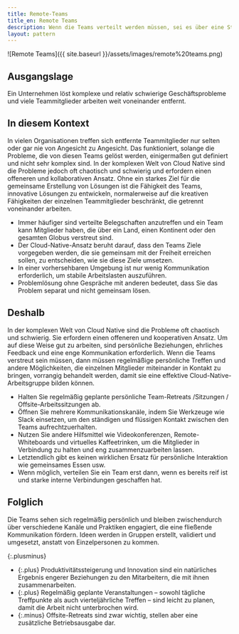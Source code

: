 ```yaml
---
title: Remote-Teams
title_en: Remote Teams
description: Wenn die Teams verteilt werden müssen, sei es über eine Stadt oder einen Kontinent, müssen regelmäßige persönliche Rückzugs-/Arbeitssitzungen sowie robuste Kanäle für eine enge und freie Kommunikation aufgebaut werden.
layout: pattern
---
```


![Remote Teams]({{ site.baseurl }}/assets/images/remote%20teams.png)

## Ausgangslage

Ein Unternehmen löst komplexe und relativ schwierige Geschäftsprobleme und viele Teammitglieder arbeiten weit voneinander entfernt.

## In diesem Kontext

In vielen Organisationen treffen sich entfernte Teammitglieder nur selten oder gar nie von Angesicht zu Angesicht.
Das funktioniert, solange die Probleme, die von diesen Teams gelöst werden, einigermaßen gut definiert und nicht sehr komplex sind.
In der komplexen Welt von Cloud Native sind die Probleme jedoch oft chaotisch und schwierig und erfordern einen offeneren und kollaborativen Ansatz.
Ohne ein starkes Ziel für die gemeinsame Erstellung von Lösungen ist die Fähigkeit des Teams, innovative Lösungen zu entwickeln, normalerweise auf die kreativen Fähigkeiten der einzelnen Teammitglieder beschränkt, die getrennt voneinander arbeiten.

* Immer häufiger sind verteilte Belegschaften anzutreffen und ein Team kann Mitglieder haben, die über ein Land, einen Kontinent oder den gesamten Globus verstreut sind.
* Der Cloud-Native-Ansatz beruht darauf, dass den Teams Ziele vorgegeben werden, die sie gemeinsam mit der Freiheit erreichen sollen, zu entscheiden, wie sie diese Ziele umsetzen.
* In einer vorhersehbaren Umgebung ist nur wenig Kommunikation erforderlich, um stabile Arbeitslasten auszuführen.
* Problemlösung ohne Gespräche mit anderen bedeutet, dass Sie das Problem separat und nicht gemeinsam lösen.

## Deshalb

In der komplexen Welt von Cloud Native sind die Probleme oft chaotisch und schwierig.
Sie erfordern einen offeneren und kooperativen Ansatz.
Um auf diese Weise gut zu arbeiten, sind persönliche Beziehungen, ehrliches Feedback und eine enge Kommunikation erforderlich.
Wenn die Teams verstreut sein müssen, dann müssen regelmäßige persönliche Treffen und andere Möglichkeiten, die einzelnen Mitglieder miteinander in Kontakt zu bringen, vorrangig behandelt werden, damit sie eine effektive Cloud-Native-Arbeitsgruppe bilden können.

* Halten Sie regelmäßig geplante persönliche Team-Retreats /Sitzungen / Offsite-Arbeitssitzungen ab.
* Öffnen Sie mehrere Kommunikationskanäle, indem Sie Werkzeuge wie Slack einsetzen, um den ständigen und flüssigen Kontakt zwischen den Teams aufrechtzuerhalten.
* Nutzen Sie andere Hilfsmittel wie Videokonferenzen, Remote-Whiteboards und virtuelles Kaffeetrinken, um die Mitglieder in Verbindung zu halten und eng zusammenzuarbeiten lassen.
* Letztendlich gibt es keinen wirklichen Ersatz für persönliche Interaktion wie gemeinsames Essen usw.
* Wenn möglich, verteilen Sie ein Team erst dann, wenn es bereits reif ist und starke interne Verbindungen geschaffen hat.

## Folglich

Die Teams sehen sich regelmäßig persönlich und bleiben zwischendurch über verschiedene Kanäle und Praktiken engagiert, die eine fließende Kommunikation fördern.
Ideen werden in Gruppen erstellt, validiert und umgesetzt, anstatt von Einzelpersonen zu kommen.

{:.plusminus}
- {:.plus} Produktivitätssteigerung und Innovation sind ein natürliches Ergebnis engerer Beziehungen zu den Mitarbeitern, die mit ihnen zusammenarbeiten.
- {:.plus} Regelmäßig geplante Veranstaltungen &ndash; sowohl tägliche Treffpunkte als auch vierteljährliche Treffen &ndash; sind leicht zu planen, damit die Arbeit nicht unterbrochen wird.
- {:.minus} Offsite-Retreats sind zwar wichtig, stellen aber eine zusätzliche Betriebsausgabe dar.
